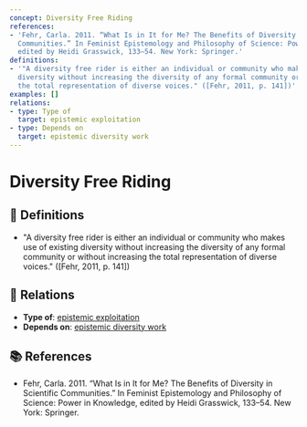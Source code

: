 ```yaml
---
concept: Diversity Free Riding
references:
- 'Fehr, Carla. 2011. “What Is in It for Me? The Benefits of Diversity in Scientific
  Communities.” In Feminist Epistemology and Philosophy of Science: Power in Knowledge,
  edited by Heidi Grasswick, 133–54. New York: Springer.'
definitions:
- '"A diversity free rider is either an individual or community who makes use of existing
  diversity without increasing the diversity of any formal community or without increasing
  the total representation of diverse voices." ([Fehr, 2011, p. 141])'
examples: []
relations:
- type: Type of
  target: epistemic exploitation
- type: Depends on
  target: epistemic diversity work
---
```


# Diversity Free Riding

## 📖 Definitions

- "A diversity free rider is either an individual or community who makes use of existing diversity without increasing the diversity of any formal community or without increasing the total representation of diverse voices." ([Fehr, 2011, p. 141])

## 🔗 Relations

- **Type of**: [epistemic exploitation](./epistemic-exploitation.md)
- **Depends on**: [epistemic diversity work](./epistemic-diversity-work.md)

## 📚 References

- Fehr, Carla. 2011. “What Is in It for Me? The Benefits of Diversity in Scientific Communities.” In Feminist Epistemology and Philosophy of Science: Power in Knowledge, edited by Heidi Grasswick, 133–54. New York: Springer.

